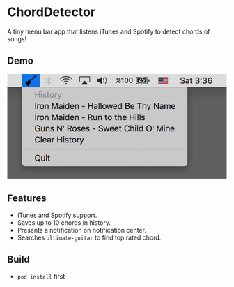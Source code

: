 ChordDetector
===

A tiny menu bar app that listens iTunes and Spotify to detect chords of songs!

Demo
----

![alt tag](https://github.com/cemolcay/ChordDetector/blob/master/ss.png?raw=true)

Features
----

- iTunes and Spotify support.
- Saves up to 10 chords in history.
- Presents a notification on notification center.
- Searches `ultimate-guitar` to find top rated chord.

Build
----

- `pod install` first

